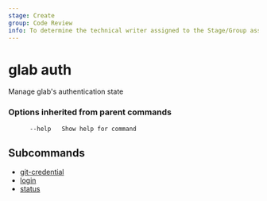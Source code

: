 ```yaml
---
stage: Create
group: Code Review
info: To determine the technical writer assigned to the Stage/Group associated with this page, see https://about.gitlab.com/handbook/product/ux/technical-writing/#assignments
---
```


<!--
This documentation is auto generated by a script.
Please do not edit this file directly, check cmd/gen-docs/docs.go.
-->

# glab auth

Manage glab's authentication state

### Options inherited from parent commands

```plaintext
      --help   Show help for command
```

## Subcommands

- [git-credential](git-credential.md)
- [login](login.md)
- [status](status.md)

